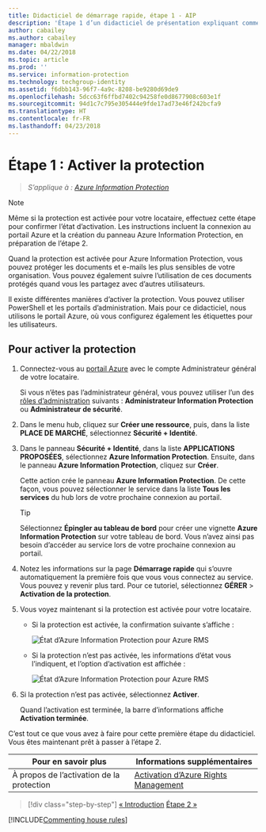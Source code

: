 ```yaml
---
title: Didacticiel de démarrage rapide, étape 1 - AIP
description: 'Étape 1 d’un didacticiel de présentation expliquant comment tester rapidement Azure Information Protection : Activer le service de protection.'
author: cabailey
ms.author: cabailey
manager: mbaldwin
ms.date: 04/22/2018
ms.topic: article
ms.prod: ''
ms.service: information-protection
ms.technology: techgroup-identity
ms.assetid: f6dbb143-96f7-4a9c-8208-be9280d69de9
ms.openlocfilehash: 5dcc63f6ffbd7402c94258fe0d8677908c603e1f
ms.sourcegitcommit: 94d1c7c795e305444e9fde17ad73e46f242bcfa9
ms.translationtype: HT
ms.contentlocale: fr-FR
ms.lasthandoff: 04/23/2018
---
```

# <a name="step-1-activate-protection"></a>Étape 1 : Activer la protection
 
>*S’applique à : [Azure Information Protection](https://azure.microsoft.com/pricing/details/information-protection)*

> [!NOTE]
>Même si la protection est activée pour votre locataire, effectuez cette étape pour confirmer l’état d’activation. Les instructions incluent la connexion au portail Azure et la création du panneau Azure Information Protection, en préparation de l’étape 2.

Quand la protection est activée pour Azure Information Protection, vous pouvez protéger les documents et e-mails les plus sensibles de votre organisation. Vous pouvez également suivre l’utilisation de ces documents protégés quand vous les partagez avec d’autres utilisateurs. 

Il existe différentes manières d’activer la protection. Vous pouvez utiliser PowerShell et les portails d’administration. Mais pour ce didacticiel, nous utilisons le portail Azure, où vous configurez également les étiquettes pour les utilisateurs. 

## <a name="to-activate-protection"></a>Pour activer la protection

1. Connectez-vous au [portail Azure](https://portal.azure.com) avec le compte Administrateur général de votre locataire. 
    
    Si vous n’êtes pas l’administrateur général, vous pouvez utiliser l’un des [rôles d’administration](/azure/active-directory/active-directory-assign-admin-roles-azure-portal) suivants : **Administrateur Information Protection** ou **Administrateur de sécurité**.

2. Dans le menu hub, cliquez sur **Créer une ressource**, puis, dans la liste **PLACE DE MARCHÉ**, sélectionnez **Sécurité + Identité**. 
    
3.  Dans le panneau **Sécurité + Identité**, dans la liste **APPLICATIONS PROPOSÉES**, sélectionnez **Azure Information Protection**. Ensuite, dans le panneau **Azure Information Protection**, cliquez sur **Créer**.
    
    Cette action crée le panneau **Azure Information Protection**. De cette façon, vous pouvez sélectionner le service dans la liste **Tous les services** du hub lors de votre prochaine connexion au portail. 
    
    > [!TIP] 
    > Sélectionnez **Épingler au tableau de bord** pour créer une vignette **Azure Information Protection** sur votre tableau de bord. Vous n’avez ainsi pas besoin d’accéder au service lors de votre prochaine connexion au portail.

4. Notez les informations sur la page **Démarrage rapide** qui s’ouvre automatiquement la première fois que vous vous connectez au service. Vous pouvez y revenir plus tard. Pour ce tutoriel, sélectionnez **GÉRER** > **Activation de la protection**. 

5. Vous voyez maintenant si la protection est activée pour votre locataire. 
    
    - Si la protection est activée, la confirmation suivante s’affiche :
        
        ![État d’Azure Information Protection pour Azure RMS](../media/info-protect-azurerms-activated.png)
        
    - Si la protection n’est pas activée, les informations d’état vous l’indiquent, et l’option d’activation est affichée :
        
        ![État d’Azure Information Protection pour Azure RMS](../media/info-protect-azurerms-deactivated.png)

6. Si la protection n’est pas activée, sélectionnez **Activer**. 

    Quand l’activation est terminée, la barre d’informations affiche **Activation terminée**.

C’est tout ce que vous avez à faire pour cette première étape du didacticiel. Vous êtes maintenant prêt à passer à l’étape 2.

|Pour en savoir plus|Informations supplémentaires|
|--------------------------------|--------------------------|
|À propos de l’activation de la protection|[Activation d’Azure Rights Management](../deploy-use/activate-service.md)|


>[!div class="step-by-step"]
[&#171; Introduction](infoprotect-quick-start-tutorial.md)
[Étape 2 &#187;](infoprotect-tutorial-step2.md)

[!INCLUDE[Commenting house rules](../includes/houserules.md)]
